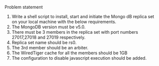 Problem statement 

1. Write a shell script to install, start and initiate the Mongo dB replica set on your local machine with the below requirements.
2. The MongoDB version must be v5.0.
3. There must be 3 members in the replica set with port numbers 27017,27018 and 27019 respectively.
4. Replica set name should be rs0.
5. The 3rd member should be an arbiter.
6. The WiredTiger cache for all the members should be 1GB
7. The configuration to disable javascript execution should be added.
